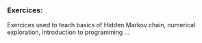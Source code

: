 ### Exercices: 
Exercices used to teach basics of Hidden Markov chain, numerical exploration, introduction to programming ...
